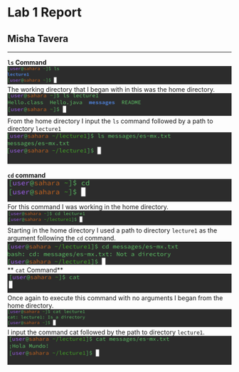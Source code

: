 # Lab 1 Report 
## Misha Tavera
---
**`ls` Command**
![Image](ls.png)
The working directory that I began with in this was the home directory. 
![Image](lapathdirectory.png)
From the home directory I input the `ls` command followed by a path to directory `lecture1`
![Image](lspathfile.png)

**`cd` command**
![Image](cd.png)
For this command I was working in the home directory. 
![Image](cdpathdirectory.png)
Starting in the home directory I used a path to directory `lecture1` as the argument following the `cd` command.
![Image](cdpathfile.png)
** `cat` Command**
![Image](cat.png)
Once again to execute this command with no arguments I began from the home directory.
![Image](catpathdirectory.png)
I input the command cat followed by the path to directory `lecture1`. 
![Image](catpathfile.png)

